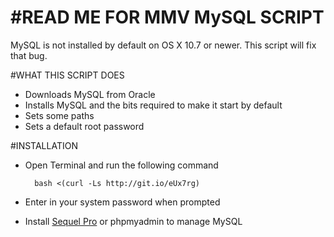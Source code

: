#READ ME FOR MMV MySQL SCRIPT
===========

MySQL is not installed by default on OS X 10.7 or newer.  This script will fix that bug.

#WHAT THIS SCRIPT DOES
+ Downloads MySQL from Oracle
+ Installs MySQL and the bits required to make it start by default
+ Sets some paths 
+ Sets a default root password

#INSTALLATION
+ Open Terminal and run the following command

        bash <(curl -Ls http://git.io/eUx7rg)

+ Enter in your system password when prompted
+ Install [Sequel Pro](http://www.sequelpro.com/) or phpmyadmin to manage MySQL